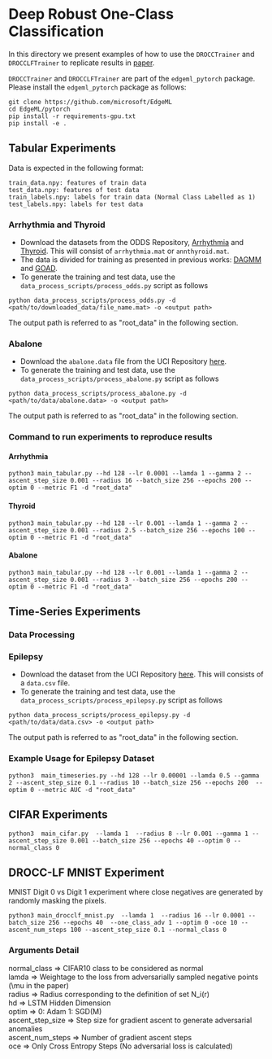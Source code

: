 # Deep Robust One-Class Classification 
In this directory we present examples of how to use the `DROCCTrainer` and `DROCCLFTrainer` to replicate results in [paper](https://proceedings.icml.cc/book/4293.pdf).

`DROCCTrainer` and `DROCCLFTrainer` are part of the `edgeml_pytorch` package. Please install the `edgeml_pytorch` package as follows:
```
git clone https://github.com/microsoft/EdgeML
cd EdgeML/pytorch
pip install -r requirements-gpu.txt
pip install -e .
``` 

## Tabular Experiments
Data is expected in the following format:
```
train_data.npy: features of train data
test_data.npy: features of test data
train_labels.npy: labels for train data (Normal Class Labelled as 1)
test_labels.npy: labels for test data
```

### Arrhythmia and Thyroid
* Download the datasets from the ODDS Repository, [Arrhythmia](http://odds.cs.stonybrook.edu/arrhythmia-dataset/) and [Thyroid](http://odds.cs.stonybrook.edu/annthyroid-dataset/). This will consist of `arrhythmia.mat` or `annthyroid.mat`.
* The data is divided for training as presented in previous works: [DAGMM](https://openreview.net/forum?id=BJJLHbb0-) and [GOAD](https://openreview.net/forum?id=H1lK_lBtvS).
* To generate the training and test data, use the `data_process_scripts/process_odds.py` script as follows 
```
python data_process_scripts/process_odds.py -d <path/to/downloaded_data/file_name.mat> -o <output path>
```
The output path is referred to as "root_data" in the following section.

### Abalone
* Download the `abalone.data` file from the UCI Repository [here](http://archive.ics.uci.edu/ml/datasets/Abalone).
* To generate the training and test data, use the `data_process_scripts/process_abalone.py` script as follows 
```
python data_process_scripts/process_abalone.py -d <path/to/data/abalone.data> -o <output path>
```
The output path is referred to as "root_data" in the following section.

### Command to run experiments to reproduce results
#### Arrhythmia
```
python3 main_tabular.py --hd 128 --lr 0.0001 --lamda 1 --gamma 2 --ascent_step_size 0.001 --radius 16 --batch_size 256 --epochs 200 --optim 0 --metric F1 -d "root_data"
```

#### Thyroid
```
python3 main_tabular.py --hd 128 --lr 0.001 --lamda 1 --gamma 2 --ascent_step_size 0.001 --radius 2.5 --batch_size 256 --epochs 100 --optim 0 --metric F1 -d "root_data"
```

#### Abalone 
```
python3 main_tabular.py --hd 128 --lr 0.001 --lamda 1 --gamma 2 --ascent_step_size 0.001 --radius 3 --batch_size 256 --epochs 200 --optim 0 --metric F1 -d "root_data"
```


## Time-Series Experiments

### Data Processing
### Epilepsy
* Download the dataset from the UCI Repository [here](https://archive.ics.uci.edu/ml/datasets/Epileptic+Seizure+Recognition). This will consists of a `data.csv` file. 
* To generate the training and test data, use the `data_process_scripts/process_epilepsy.py` script as follows

```
python data_process_scripts/process_epilepsy.py -d <path/to/data/data.csv> -o <output path>
```
The output path is referred to as "root_data" in the following section.


### Example Usage for Epilepsy Dataset
```
python3  main_timeseries.py --hd 128 --lr 0.00001 --lamda 0.5 --gamma 2 --ascent_step_size 0.1 --radius 10 --batch_size 256 --epochs 200  --optim 0 --metric AUC -d "root_data"
```

## CIFAR Experiments
```
python3  main_cifar.py  --lamda 1  --radius 8 --lr 0.001 --gamma 1 --ascent_step_size 0.001 --batch_size 256 --epochs 40 --optim 0 --normal_class 0
```

## DROCC-LF MNIST Experiment
MNIST Digit 0 vs Digit 1 experiment where close negatives are generated by randomly masking the pixels. 
```
python3 main_drocclf_mnist.py  --lamda 1  --radius 16 --lr 0.0001 --batch_size 256 --epochs 40  --one_class_adv 1 --optim 0 -oce 10 --ascent_num_steps 100 --ascent_step_size 0.1 --normal_class 0 
```

### Arguments Detail
normal_class => CIFAR10 class to be considered as normal  
lamda => Weightage to the loss from adversarially sampled negative points (\mu in the paper)  
radius => Radius corresponding to the definition of set N_i(r)  
hd => LSTM Hidden Dimension  
optim => 0: Adam   1: SGD(M)  
ascent_step_size => Step size for gradient ascent to generate adversarial anomalies  
ascent_num_steps => Number of gradient ascent steps  
oce => Only Cross Entropy Steps (No adversarial loss is calculated)  
